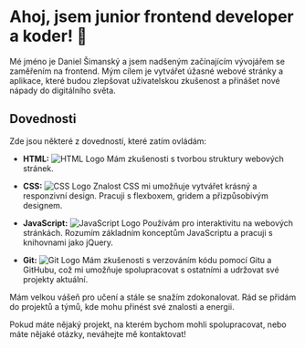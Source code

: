 # Ahoj, jsem junior frontend developer a koder! 👋

Mé jméno je Daniel Šimanský a jsem nadšeným začínajícím vývojářem se zaměřením na frontend. Mým cílem je vytvářet úžasné webové stránky a aplikace, které budou zlepšovat uživatelskou zkušenost a přinášet nové nápady do digitálního světa.

## Dovednosti

Zde jsou některé z dovedností, které zatím ovládám:

- **HTML:** ![HTML Logo](https://upload.wikimedia.org/wikipedia/commons/6/61/HTML5_logo_and_wordmark.svg) Mám zkušenosti s tvorbou struktury webových stránek.

- **CSS:** ![CSS Logo](https://upload.wikimedia.org/wikipedia/commons/d/d5/CSS3_logo_and_wordmark.svg) Znalost CSS mi umožňuje vytvářet krásný a responzivní design. Pracuji s flexboxem, gridem a přizpůsobivým designem.

- **JavaScript:** ![JavaScript Logo](https://upload.wikimedia.org/wikipedia/commons/6/6a/JavaScript-logo.png) Používám pro interaktivitu na webových stránkách. Rozumím základním konceptům JavaScriptu a pracuji s knihovnami jako jQuery.

- **Git:** ![Git Logo](https://upload.wikimedia.org/wikipedia/commons/e/e0/Git-logo.svg) Mám zkušenosti s verzováním kódu pomocí Gitu a GitHubu, což mi umožňuje spolupracovat s ostatními a udržovat své projekty aktuální.

Mám velkou vášeň pro učení a stále se snažím zdokonalovat. Rád se přidám do projektů a týmů, kde mohu přinést své znalosti a energii.

Pokud máte nějaký projekt, na kterém bychom mohli spolupracovat, nebo máte nějaké otázky, neváhejte mě kontaktovat!

